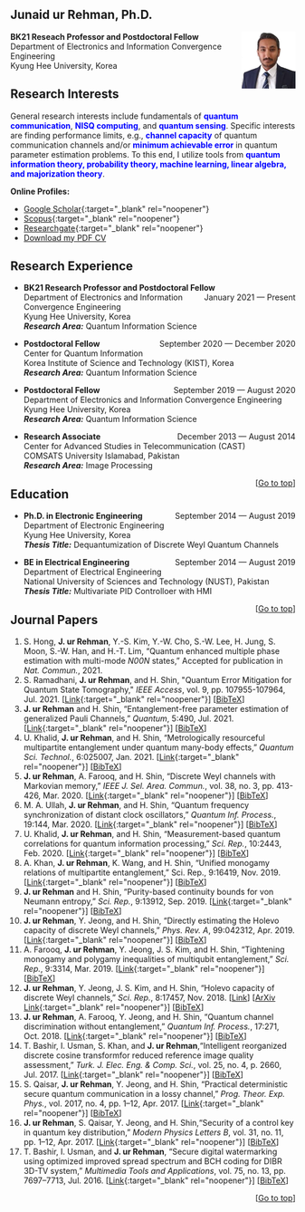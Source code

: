 ## Junaid ur Rehman, Ph.D.


**BK21 Reseach Professor and Postdoctoral Fellow**  <img align="right" src="files/photo.JPG" 
                                                         width = "95"
                                                         height = "100"/>  
Department of Electronics and Information Convergence Engineering  
Kyung Hee University, Korea

<link rel="shortcut icon" type="image/png" href="{{ "icon.png" | prepend: site.baseurl }}" >

## Research Interests
General research interests include fundamentals of <span style="color:blue"> **quantum communication**</span>, <span style="color:blue"> **NISQ computing**</span>,  and <span style="color:blue"> **quantum sensing**</span>. Specific interests are finding performance limits, e.g., <span style="color:blue"> **channel capacity**</span> of quantum communication channels and/or <span style="color:blue"> **minimum achievable error** </span> in quantum parameter estimation problems. To this end, I utilize tools from <span style="color:blue"> **quantum information theory, probability theory, machine learning, linear algebra, and majorization theory**</span>.

**Online Profiles:**
- [Google Scholar](https://scholar.google.com/citations?user=EptCk9MAAAAJ&hl=en){:target="_blank" rel="noopener"}
- [Scopus](https://www.scopus.com/authid/detail.uri?authorId=57193760138){:target="_blank" rel="noopener"}
- [Researchgate](https://www.researchgate.net/profile/Junaid-Ur-Rehman-3){:target="_blank" rel="noopener"}
- [Download my PDF CV](https://github.com/junaidQuantum/junaidQuantum.github.io/raw/gh-pages/files/1.%20JRehman-CV-Delta.pdf)

## Research Experience
- **BK21 Research Professor and Postdoctoral Fellow** <span style="float:right">January 2021 — Present</span>  
Department of Electronics and Information Convergence Engineering  
Kyung Hee University, Korea  
***Research Area:*** Quantum Information Science  

- **Postdoctoral Fellow** <span style="float:right">September 2020 — December 2020</span>  
Center for Quantum Information  
Korea Institute of Science and Technology (KIST), Korea  
***Research Area:*** Quantum Information Science  

- **Postdoctoral Fellow** <span style="float:right">September 2019 — August 2020</span>  
Department of Electronics and Information Convergence Engineering  
Kyung Hee University, Korea  
***Research Area:*** Quantum Information Science  

- **Research Associate** <span style="float:right">December 2013 — August 2014</span>  
Center for Advanced Studies in Telecommunication (CAST)   
COMSATS University Islamabad, Pakistan  
***Research Area:*** Image Processing  

<span style="float:right">[[Go to top](#junaid-ur-rehman-phd)]</span>  

## Education
- **Ph.D. in Electronic Engineering** <span style="float:right">September 2014 — August 2019</span>  
Department of Electronic Engineering  
Kyung Hee University, Korea  
***Thesis Title:*** Dequantumization of Discrete Weyl Quantum Channels

- **BE in Electrical Engineering** <span style="float:right">September 2014 — August 2019</span>  
Department of Electrical Engineering  
National University of Sciences and Technology (NUST), Pakistan  
***Thesis Title:*** Multivariate PID Controlloer with HMI


<span style="float:right">[[Go to top](#junaid-ur-rehman-phd)]</span>  

## Journal Papers

1. S. Hong, **J. ur Rehman**, Y.-S. Kim, Y.-W. Cho, S.-W. Lee, H. Jung, S. Moon, S.-W. Han, and H.-T. Lim, “Quantum enhanced multiple phase estimation with multi-mode *N00N* states,” Accepted for publication in *Nat. Commun.*, 2021.
2. S. Ramadhani, **J. ur Rehman**, and H. Shin, "Quantum Error Mitigation for Quantum State Tomography," *IEEE Access*, vol. 9, pp. 107955-107964, Jul. 2021.  [[Link](https://ieeexplore.ieee.org/document/9502081){:target="_blank" rel="noopener"}] [[BibTeX]()]
2. **J. ur Rehman** and H. Shin, “Entanglement-free parameter estimation of generalized Pauli Channels,” *Quantum*, 5:490, Jul. 2021.  [[Link](https://quantum-journal.org/papers/q-2021-07-01-490/){:target="_blank" rel="noopener"}] [[BibTeX]()]
2. U. Khalid, **J. ur Rehman**, and H. Shin, “Metrologically resourceful multipartite entanglement under quantum many-body effects,” *Quantum Sci. Technol.*, 6:025007, Jan. 2021.  [[Link](https://iopscience.iop.org/article/10.1088/2058-9565/abd893){:target="_blank" rel="noopener"}] [[BibTeX]()]
3. **J. ur Rehman**, A. Farooq, and H. Shin, “Discrete Weyl channels with Markovian memory,” *IEEE J. Sel. Area. Commun.*, vol. 38, no. 3, pp. 413-426, Mar. 2020.  [[Link](https://ieeexplore.ieee.org/abstract/document/8967043){:target="_blank" rel="noopener"}] [[BibTeX]()]
4. M. A. Ullah, **J. ur Rehman**, and H. Shin, “Quantum frequency synchronization of distant clock oscillators,” *Quantum Inf. Process.*, 19:144, Mar. 2020.  [[Link](https://link.springer.com/article/10.1007/s11128-020-02644-2){:target="_blank" rel="noopener"}] [[BibTeX]()]
5. U. Khalid, **J. ur Rehman**, and H. Shin, “Measurement-based quantum correlations for quantum information processing,” *Sci. Rep.*, 10:2443, Feb. 2020.  [[Link](https://www.nature.com/articles/s41598-020-59220-y){:target="_blank" rel="noopener"}] [[BibTeX]()]
6. A. Khan, **J. ur Rehman**, K. Wang, and H. Shin, “Unified monogamy relations of multipartite entanglement,” Sci. Rep., 9:16419, Nov. 2019.  [[Link](https://www.nature.com/articles/s41598-019-52817-y){:target="_blank" rel="noopener"}] [[BibTeX]()]
7. **J. ur Rehman** and H. Shin, “Purity-based continuity bounds for von Neumann entropy,” *Sci. Rep.*, 9:13912, Sep. 2019.  [[Link](https://www.nature.com/articles/s41598-019-50309-7){:target="_blank" rel="noopener"}] [[BibTeX]()]
8. **J. ur Rehman**, Y. Jeong, and H. Shin, “Directly estimating the Holevo capacity of discrete Weyl channels,” *Phys. Rev. A*, 99:042312, Apr. 2019.  [[Link](https://journals.aps.org/pra/abstract/10.1103/PhysRevA.99.042312){:target="_blank" rel="noopener"}] [[BibTeX]()]
9. A. Farooq, **J. ur Rehman**, Y. Jeong, J. S. Kim, and H. Shin, “Tightening monogamy and polygamy inequalities of multiqubit entanglement,” *Sci. Rep.*, 9:3314, Mar. 2019.  [[Link](https://www.nature.com/articles/s41598-018-37731-z){:target="_blank" rel="noopener"}] [[BibTeX]()]
10. **J. ur Rehman**, Y. Jeong, J. S. Kim, and H. Shin, “Holevo capacity of discrete Weyl channels,” *Sci. Rep.*, 8:17457, Nov. 2018.  [[Link](https://www.nature.com/articles/s41598-018-35777-7)] [[ArXiv Link](https://arxiv.org/abs/2003.01942){:target="_blank" rel="noopener"}] [[BibTeX]()]
11. **J. ur Rehman**, A. Farooq, Y. Jeong, and H. Shin, “Quantum channel discrimination without entanglement,” *Quantum Inf. Process.*, 17:271, Oct. 2018.  [[Link](https://link.springer.com/article/10.1007/s11128-018-2037-0){:target="_blank" rel="noopener"}] [[BibTeX]()]
12. T. Bashir, I. Usman, S. Khan, and **J. ur Rehman**,“Intelligent reorganized discrete cosine transformfor reduced reference image quality assessment,” *Turk. J. Elec. Eng. & Comp. Sci.*, vol. 25, no. 4, p. 2660, Jul. 2017.  [[Link](https://journals.tubitak.gov.tr/elektrik/abstract.htm?id=20990){:target="_blank" rel="noopener"}] [[BibTeX]()]
13. S. Qaisar, **J. ur Rehman**, Y. Jeong, and H. Shin, “Practical deterministic secure quantum communication in a lossy channel,” *Prog. Theor. Exp. Phys.*, vol. 2017, no. 4, pp. 1–12, Apr. 2017.  [[Link](https://academic.oup.com/ptep/article/2017/4/041A01/3105630){:target="_blank" rel="noopener"}] [[BibTeX]()]
14. **J. ur Rehman**, S. Qaisar, Y. Jeong, and H. Shin,“Security of a control key in quantum key distribution,” *Modern Physics Letters B*, vol. 31, no. 11, pp. 1–12, Apr. 2017.  [[Link](https://www.worldscientific.com/doi/abs/10.1142/S0217984917501196){:target="_blank" rel="noopener"}] [[BibTeX]()]
15. T. Bashir, I. Usman, and **J. ur Rehman**, “Secure digital watermarking using optimized improved spread spectrum and BCH coding for DIBR 3D-TV system,” *Multimedia Tools and Applications*, vol. 75, no. 13, pp. 7697–7713, Jul. 2016.  [[Link](https://link.springer.com/article/10.1007/s11042-015-2689-z){:target="_blank" rel="noopener"}] [[BibTeX]()]

<span style="float:right">[[Go to top](#junaid-ur-rehman-phd)]</span>  
